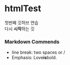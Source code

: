 # htmlTest
첫번째 깃허브 연습  
다시 **시작**하는 깃

### Markdown Commends
- line break: two spaces or /<br>
- Emphasis: Love**is**bold.

